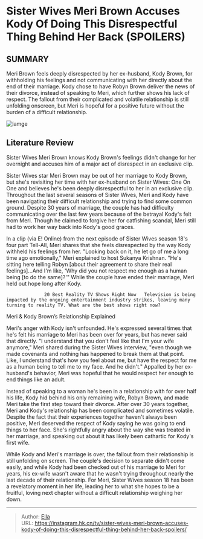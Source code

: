 # Sister Wives Meri Brown Accuses Kody Of Doing This Disrespectful Thing Behind Her Back (SPOILERS)


## SUMMARY 



  Meri Brown feels deeply disrespected by her ex-husband, Kody Brown, for withholding his feelings and not communicating with her directly about the end of their marriage.   Kody chose to have Robyn Brown deliver the news of their divorce, instead of speaking to Meri, which further shows his lack of respect.   The fallout from their complicated and volatile relationship is still unfolding onscreen, but Meri is hopeful for a positive future without the burden of a difficult relationship.  

![iamge](https://static1.srcdn.com/wordpress/wp-content/uploads/2023/12/sister-wives-meri-brown.jpg)

## Literature Review
Sister Wives Meri Brown knows Kody Brown&#39;s feelings didn&#39;t change for her overnight and accuses him of a major act of disrespect in an exclusive clip.




Sister Wives star Meri Brown may be out of her marriage to Kody Brown, but she&#39;s revisiting her time with her ex-husband on Sister Wives: One On One and believes he&#39;s been deeply disrespectful to her in an exclusive clip. Throughout the last several seasons of Sister Wives, Meri and Kody have been navigating their difficult relationship and trying to find some common ground. Despite 30 years of marriage, the couple has had difficulty communicating over the last few years because of the betrayal Kody&#39;s felt from Meri. Though he claimed to forgive her for catfishing scandal, Meri still had to work her way back into Kody&#39;s good graces.




In a clip (via E! Online) from the next episode of Sister Wives season 18&#39;s four part Tell-All, Meri shares that she feels disrespected by the way Kody withheld his feelings from her. &#34;Looking back on it, he let go of me a long time ago emotionally,&#34; Meri explained to host Sukanya Krishnan. &#34;He&#39;s sitting here telling Robyn [about their agreement to share their real feelings]...And I&#39;m like, &#39;Why did you not respect me enough as a human being [to do the same]?&#39;&#34; While the couple have ended their marriage, Meri held out hope long after Kody.

                  20 Best Reality TV Shows Right Now   Television is being impacted by the ongoing entertainment industry strikes, leaving many turning to reality TV. What are the best shows right now?    


 Meri &amp; Kody Brown’s Relationship Explained 
          




Meri&#39;s anger with Kody isn&#39;t unfounded. He&#39;s expressed several times that he&#39;s felt his marriage to Meri has been over for years, but has never said that directly. &#34;I understand that you don&#39;t feel like that I&#39;m your wife anymore,&#34; Meri shared during the Sister Wives interview, &#34;even though we made covenants and nothing has happened to break them at that point. Like, I understand that&#39;s how you feel about me, but have the respect for me as a human being to tell me to my face. And he didn&#39;t.&#34; Appalled by her ex-husband&#39;s behavior, Meri was hopeful that he would respect her enough to end things like an adult.


 

Instead of speaking to a woman he&#39;s been in a relationship with for over half his life, Kody hid behind his only remaining wife, Robyn Brown, and made Meri take the first step toward their divorce. After over 30 years together, Meri and Kody&#39;s relationship has been complicated and sometimes volatile. Despite the fact that their experiences together haven&#39;t always been positive, Meri deserved the respect of Kody saying he was going to end things to her face. She&#39;s rightfully angry about the way she was treated in her marriage, and speaking out about it has likely been cathartic for Kody&#39;s first wife.




While Kody and Meri&#39;s marriage is over, the fallout from their relationship is still unfolding on screen. The couple&#39;s decision to separate didn&#39;t come easily, and while Kody had been checked out of his marriage to Meri for years, his ex-wife wasn&#39;t aware that he wasn&#39;t trying throughout nearly the last decade of their relationship. For Meri, Sister Wives season 18 has been a revelatory moment in her life, leading her to what she hopes to be a fruitful, loving next chapter without a difficult relationship weighing her down.



---

> Author: [Ella](https://instagram.hk.cn/)  
> URL: https://instagram.hk.cn/tv/sister-wives-meri-brown-accuses-kody-of-doing-this-disrespectful-thing-behind-her-back-spoilers/  


